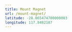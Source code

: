 ```yaml
---
title: Mount Magnet
url: /mount-magnet/
latitude: -28.065474700000003
longitude: 117.8482187
---
```

